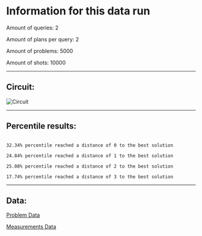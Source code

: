# Information for this data run

Amount of queries: 2

Amount of plans per query: 2

Amount of problems: 5000

Amount of shots: 10000

<hr>

## Circuit:

![Circuit](circuit.png)

<hr>

## Percentile results:

```

32.34% percentile reached a distance of 0 to the best solution

24.84% percentile reached a distance of 1 to the best solution

25.08% percentile reached a distance of 2 to the best solution

17.74% percentile reached a distance of 3 to the best solution

```

<hr>

## Data:

[Problem Data](problems.csv)

[Measurements Data](measurements.csv)

